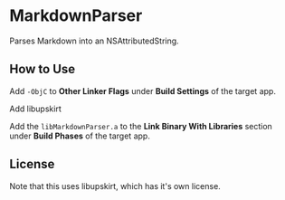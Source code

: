 MarkdownParser
==============

Parses Markdown into an NSAttributedString.


How to Use
----------

Add `-ObjC` to **Other Linker Flags** under **Build Settings** of the target app.

Add libupskirt

Add the `libMarkdownParser.a` to the **Link Binary With Libraries** section under **Build Phases** of the target app.



License
-------

Note that this uses libupskirt, which has it's own license.